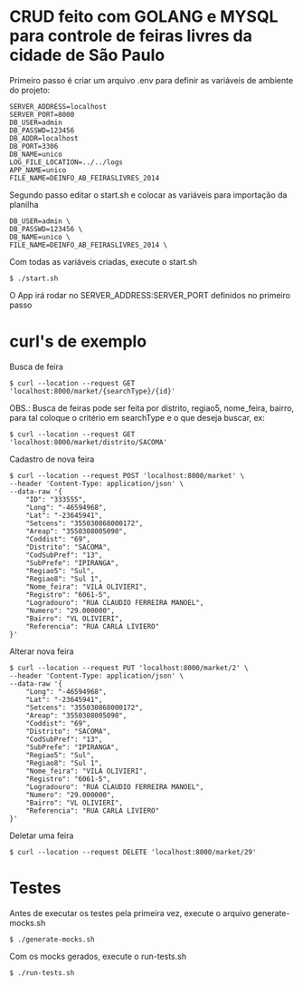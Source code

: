 # CRUD feito com GOLANG e MYSQL para controle de feiras livres da cidade de São Paulo
Primeiro passo é criar um arquivo .env para definir as variáveis de ambiente do projeto:
```
SERVER_ADDRESS=localhost
SERVER_PORT=8000
DB_USER=admin
DB_PASSWD=123456
DB_ADDR=localhost
DB_PORT=3306
DB_NAME=unico
LOG_FILE_LOCATION=../../logs
APP_NAME=unico
FILE_NAME=DEINFO_AB_FEIRASLIVRES_2014
```
Segundo passo editar o start.sh e colocar as variáveis para importação da planilha
```
DB_USER=admin \
DB_PASSWD=123456 \
DB_NAME=unico \
FILE_NAME=DEINFO_AB_FEIRASLIVRES_2014 \
```
Com todas as variáveis criadas, execute o start.sh
```
$ ./start.sh
```
O App irá rodar no SERVER_ADDRESS:SERVER_PORT definidos no primeiro passo

# curl's de exemplo
Busca de feira
```
$ curl --location --request GET 'localhost:8000/market/{searchType}/{id}'
```
OBS.: Busca de feiras pode ser feita por distrito, regiao5, nome_feira, bairro, para tal coloque o critério em searchType e o que deseja buscar, ex:
```
$ curl --location --request GET 'localhost:8000/market/distrito/SACOMA'
```

Cadastro de nova feira
```
$ curl --location --request POST 'localhost:8000/market' \
--header 'Content-Type: application/json' \
--data-raw '{
    "ID": "333555",
    "Long": "-46594968",
    "Lat": "-23645941",
    "Setcens": "355030868000172",
    "Areap": "3550308005090",
    "Coddist": "69",
    "Distrito": "SACOMA",
    "CodSubPref": "13",
    "SubPrefe": "IPIRANGA",
    "Regiao5": "Sul",
    "Regiao8": "Sul 1",
    "Nome_feira": "VILA OLIVIERI",
    "Registro": "6061-5",
    "Logradouro": "RUA CLAUDIO FERREIRA MANOEL",
    "Numero": "29.000000",
    "Bairro": "VL OLIVIERI",
    "Referencia": "RUA CARLA LIVIERO"
}'
```

Alterar nova feira
```
$ curl --location --request PUT 'localhost:8000/market/2' \
--header 'Content-Type: application/json' \
--data-raw '{
    "Long": "-46594968",
    "Lat": "-23645941",
    "Setcens": "355030868000172",
    "Areap": "3550308005090",
    "Coddist": "69",
    "Distrito": "SACOMA",
    "CodSubPref": "13",
    "SubPrefe": "IPIRANGA",
    "Regiao5": "Sul",
    "Regiao8": "Sul 1",
    "Nome_feira": "VILA OLIVIERI",
    "Registro": "6061-5",
    "Logradouro": "RUA CLAUDIO FERREIRA MANOEL",
    "Numero": "29.000000",
    "Bairro": "VL OLIVIERI",
    "Referencia": "RUA CARLA LIVIERO"
}'
```
Deletar uma feira
```
$ curl --location --request DELETE 'localhost:8000/market/29'
```

# Testes
Antes de executar os testes pela primeira vez, execute o arquivo generate-mocks.sh
```
$ ./generate-mocks.sh
```
Com os mocks gerados, execute o run-tests.sh
```
$ ./run-tests.sh
```
